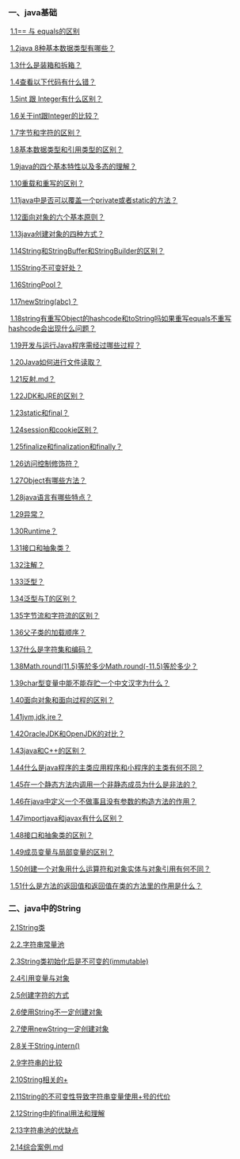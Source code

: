 ### 一、java基础

​	[1.1== 与 equals的区别](java基础/1.1==与equals的区别.md)

​	[1.2java 8种基本数据类型有哪些？](java基础/1.2java8种基本数据类型有哪些.md)

​	[1.3什么是装箱和拆箱？](java基础/1.3什么是装箱和拆箱.md)

​	[1.4查看以下代码有什么错？](java基础/1.4查看以下代码有什么错.md)

​	[1.5int 跟 Integer有什么区别？](java基础/1.5int跟Integer有什么区别.md)

​	[1.6关于int跟Integer的比较？](java基础/1.6关于int跟Integer的比较.md)

​	[1.7字节和字符的区别？](java基础/1.7字节和字符的区别.md)

​	[1.8基本数据类型和引用类型的区别？](java基础/1.8基本数据类型和引用类型的区别.md)

​	[1.9java的四个基本特性以及多态的理解？](java基础/1.9java的四个基本特性以及多态的理解.md)

​	[1.10重载和重写的区别？](java基础/1.10重载和重写的区别.md)

​	[1.11java中是否可以覆盖一个private或者static的方法？](java基础/1.11java中是否可以覆盖一个private或者static的方法.md)

​	[1.12面向对象的六个基本原则？](java基础/1.12面向对象的六个基本原则.md)

​	[1.13java创建对象的四种方式？](java基础/1.13java创建对象的四种方式.md)

​	[1.14String和StringBuffer和StringBuilder的区别？](java基础/1.14String和StringBuffer和StringBuilder的区别.md)

​	[1.15String不可变好处？](java基础/1.15String不可变好处.md)

​	[1.16StringPool？](java基础/1.16StringPool.md)

​	[1.17newString(abc)？](java基础/1.17newString(abc).md)

​	[1.18string有重写Object的hashcode和toString吗如果重写equals不重写hashcode会出现什么问题？](java基础/1.18string有重写Object的hashcode和toString吗如果重写equals不重写hashcode会出现什么问题.md)

​	[1.19开发与运行Java程序需经过哪些过程？](java基础/1.19开发与运行Java程序需经过哪些过程.md)

​	[1.20Java如何进行文件读取？](java基础/1.20Java如何进行文件读取.md)

​	[1.21反射.md？](java基础/1.21反射.md)

​	[1.22JDK和JRE的区别？](java基础/1.22JDK和JRE的区别.md)

​	[1.23static和final？](java基础/1.23static和final.md)

​	[1.24session和cookie区别？](java基础/1.24session和cookie区别.md)

​	[1.25finalize和finalization和finally？](java基础/1.25finalize和finalization和finally.md)

​	[1.26访问控制修饰符？](java基础/1.26访问控制修饰符.md)

​	[1.27Object有哪些方法？](java基础/1.27Object有哪些方法.md)

​	[1.28java语言有哪些特点？](java基础/1.28java语言有哪些特点.md)

​	[1.29异常？](java基础/1.29异常.md)

​	[1.30Runtime？](java基础/1.30Runtime.md)

​	[1.31接口和抽象类？](java基础/1.31接口和抽象类.md)

​	[1.32注解？](java基础/1.32注解.md)

​	[1.33泛型？](java基础/1.33泛型.md)

​	[1.34泛型与T的区别？](java基础/1.34泛型与T的区别.md)

​	[1.35字节流和字符流的区别？](java基础/1.35字节流和字符流的区别.md)

​	[1.36父子类的加载顺序？](java基础/1.36父子类的加载顺序.md)

​	[1.37什么是字符集和编码？](java基础/1.37什么是字符集和编码.md)

​	[1.38Math.round(11.5)等於多少Math.round(-11.5)等於多少？](java基础/1.38Math.round(11.5)等於多少Math.round(-11.5)等於多少.md)

​	[1.39char型变量中能不能存贮一个中文汉字为什么？](java基础/1.39char型变量中能不能存贮一个中文汉字为什么.md)

​	[1.40面向对象和面向过程的区别？](java基础/1.40面向对象和面向过程的区别.md)

​	[1.41jvm,jdk,jre？](java基础/1.41jvm,jdk,jre.md)

​	[1.42OracleJDK和OpenJDK的对比？](java基础/1.42OracleJDK和OpenJDK的对比.md)

​	[1.43java和C++的区别？](java基础/1.43java和C++的区别.md)

​	[1.44什么是java程序的主类应用程序和小程序的主类有何不同？](java基础/1.44什么是java程序的主类应用程序和小程序的主类有何不同.md)

​	[1.45在一个静态方法内调用一个非静态成员为什么是非法的？](java基础/1.45在一个静态方法内调用一个非静态成员为什么是非法的.md)

​	[1.46在java中定义一个不做事且没有参数的构造方法的作用？](java基础/1.46在java中定义一个不做事且没有参数的构造方法的作用.md)

​	[1.47importjava和javax有什么区别？](java基础/1.47importjava和javax有什么区别.md)

​	[1.48接口和抽象类的区别？](java基础/1.48接口和抽象类的区别.md)

​	[1.49成员变量与局部变量的区别？](java基础/1.49成员变量与局部变量的区别.md)

​	[1.50创建一个对象用什么运算符和对象实体与对象引用有何不同？](java基础/1.50创建一个对象用什么运算符和对象实体与对象引用有何不同.md)

​	[1.51什么是方法的返回值和返回值在类的方法里的作用是什么？](java基础/1.51什么是方法的返回值和返回值在类的方法里的作用是什么.md)

### 二、java中的String

​	[2.1String类](java中的String/2.1String类.md)

​	[2.2.字符串常量池](java中的String/2.2.字符串常量池.md)

​	[2.3String类初始化后是不可变的(immutable)](java中的String/2.3String类初始化后是不可变的(immutable).md)

​	[2.4引用变量与对象](java中的String/2.4引用变量与对象.md)

​	[2.5创建字符的方式](java中的String/2.5创建字符的方式.md)

​	[2.6使用String不一定创建对象](java中的String/2.6使用String不一定创建对象.md)

​	[2.7使用newString一定创建对象](java中的String/2.7使用newString一定创建对象.md)

​	[2.8关于String.intern()](java中的String/2.8关于String.intern().md)

​	[2.9字符串的比较](java中的String/2.9字符串的比较.md)

​	[2.10String相关的+](java中的String/2.10String相关的+.md)

​	[2.11String的不可变性导致字符串变量使用+号的代价](java中的String/2.11String的不可变性导致字符串变量使用+号的代价.md)

​	[2.12String中的final用法和理解](java中的String/2.12String中的final用法和理解.md)

​	[2.13字符串池的优缺点](java中的String/2.13字符串池的优缺点.md)

​	[2.14综合案例.md](java中的String/2.14综合案例.md)